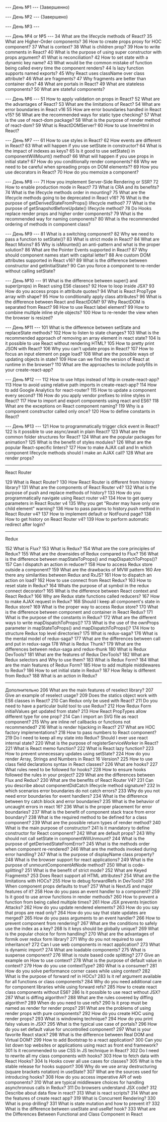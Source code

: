 --- День №1 ---
(Завершенно)

--- День №2 ---
(Завершено)

--- День №3 ---


--- День №4 or №5 ---
34	What are the lifecycle methods of React?
35	What are Higher-Order components?
36	How to create props proxy for HOC component?
37	What is context?
38	What is children prop?
39	How to write comments in React?
40	What is the purpose of using super constructor with props argument?
41	What is reconciliation?
42	How to set state with a dynamic key name?
43	What would be the common mistake of function being called every time the component renders?
44	Is lazy function supports named exports?
45	Why React uses className over class attribute?
46	What are fragments?
47	Why fragments are better than container divs?
48	What are portals in React?
49	What are stateless components?
50	What are stateful components?

--- День №6 ---
51	How to apply validation on props in React?
52	What are the advantages of React?
53	What are the limitations of React?
54	What are error boundaries in React v16
55	How are error boundaries handled in React v15?
56	What are the recommended ways for static type checking?
57	What is the use of react-dom package?
58	What is the purpose of render method of react-dom?
59	What is ReactDOMServer?
60	How to use InnerHtml in React?

--- День №7 ---
61	How to use styles in React?
62	How events are different in React?
63	What will happen if you use setState in constructor?
64	What is the impact of indexes as keys?
65	Is it good to use setState() in componentWillMount() method?
66	What will happen if you use props in initial state?
67	How do you conditionally render components?
68	Why we need to be careful when spreading props on DOM elements??
69	How you use decorators in React?
70	How do you memoize a component?

--- День №8 ---
71	How you implement Server-Side Rendering or SSR?
72	How to enable production mode in React?
73	What is CRA and its benefits?
74	What is the lifecycle methods order in mounting?
75	What are the lifecycle methods going to be deprecated in React v16?
76	What is the purpose of getDerivedStateFromProps() lifecycle method?
77	What is the purpose of getSnapshotBeforeUpdate() lifecycle method?
78	Do Hooks replace render props and higher order components?
79	What is the recommended way for naming components?
80	What is the recommended ordering of methods in component class?

--- День №9 ---
81	What is a switching component?
82	Why we need to pass a function to setState()?
83	What is strict mode in React?
84	What are React Mixins?
85	Why is isMounted() an anti-pattern and what is the proper solution?
86	What are the Pointer Events supported in React?
87	Why should component names start with capital letter?
88	Are custom DOM attributes supported in React v16?
89	What is the difference between constructor and getInitialState?
90	Can you force a component to re-render without calling setState?

--- День №10 ---
91	What is the difference between super() and super(props) in React using ES6 classes?
92	How to loop inside JSX?
93	How do you access props in attribute quotes?
94	What is React PropType array with shape?
95	How to conditionally apply class attributes?
96	What is the difference between React and ReactDOM?
97	Why ReactDOM is separated from React?
98	How to use React label element?
99	How to combine multiple inline style objects?
100	How to re-render the view when the browser is resized?

--- День №11 ---
101	What is the difference between setState and replaceState methods?
102	How to listen to state changes?
103	What is the recommended approach of removing an array element in react state?
104	Is it possible to use React without rendering HTML?
105	How to pretty print JSON with React?
106	Why you can't update props in React?
107	How to focus an input element on page load?
108	What are the possible ways of updating objects in state?
109	How can we find the version of React at runtime in the browser?
110	What are the approaches to include polyfills in your create-react-app?

--- День №12 ---
112	How to use https instead of http in create-react-app?
113	How to avoid using relative path imports in create-react-app?
114	How to add Google Analytics for react-router?
115	How to update a component every second?
116	How do you apply vendor prefixes to inline styles in React?
117	How to import and export components using react and ES6?
118	What are the exceptions on React component naming?
119	Why is a component constructor called only once?
120	How to define constants in React?

--- День №13 ---
121	How to programmatically trigger click event in React?
122	Is it possible to use async/await in plain React?
123	What are the common folder structures for React?
124	What are the popular packages for animation?
125	What is the benefit of styles modules?
126	What are the popular React-specific linters?
127	How to make AJAX call and In which component lifecycle methods should I make an AJAX call?
128	What are render props?


---

React Router

129 What is React Router?
130 How React Router is different from history library?
131 What are the <Router> components of React Router v4?
132 What is the purpose of push and replace methods of history?
133 How do you programmatically navigate using React router v4?
134 How to get query parameters in React Router v4
135 Why you get "Router may have only one child element" warning?
136 How to pass params to history.push method in React Router v4?
137 How to implement default or NotFound page?
138 How to get history on React Router v4?
139 How to perform automatic redirect after login?

---

Redux

152 What is Flux?
153 What is Redux?
154 What are the core principles of Redux?
155 What are the downsides of Redux compared to Flux?
156 What is the difference between mapStateToProps() and mapDispatchToProps()?
157 Can I dispatch an action in reducer?
158 How to access Redux store outside a component?
159 What are the drawbacks of MVW pattern
160 Are there any similarities between Redux and RxJS?
161 How to dispatch an action on load?
162 How to use connect from React Redux?
163 How to reset state in Redux?
164 Whats the purpose of at symbol in the redux connect decorator?
165 What is the difference between React context and React Redux?
166 Why are Redux state functions called reducers?
167 How to make AJAX request in Redux?
168 Should I keep all component's state in Redux store?
169 What is the proper way to access Redux store?
170 What is the difference between component and container in React Redux?
171 What is the purpose of the constants in Redux?
172 What are the different ways to write mapDispatchToProps()?
173 What is the use of the ownProps parameter in mapStateToProps() and mapDispatchToProps()?
174 How to structure Redux top level directories?
175 What is redux-saga?
176 What is the mental model of redux-saga?
177 What are the differences between call and put in redux-saga
178 What is Redux Thunk?
179 What are the differences between redux-saga and redux-thunk
180 What is Redux DevTools?
181 What are the features of Redux DevTools?
182 What are Redux selectors and Why to use them?
183 What is Redux Form?
184 What are the main features of Redux Form?
185 How to add multiple middlewares to Redux?
186 How to set initial state in Redux?
187 How Relay is different from Redux?
188 What is an action in Redux?

---

Дополнительно
206 What are the main features of reselect library?
207 Give an example of reselect usage?
209 Does the statics object work with ES6 classes in React?
210 Can Redux only be used with React?
211 Do you need to have a particular build tool to use Redux?
212 How Redux Form initialValues get updated from state?
213 How React PropTypes allow different type for one prop?
214 Can I import an SVG file as react component?
215 Why are inline ref callbacks or functions not recommended?
216 What is render hijacking in React?
217 What are HOC factory implementations?
218 How to pass numbers to React component?
219 Do I need to keep all my state into Redux? Should I ever use react internal state?
220 What is the purpose of registerServiceWorker in React?
221 What is React memo function?
222 What is React lazy function?
223 How to prevent unnecessary updates using setState?
224 How do you render Array, Strings and Numbers in React 16 Version?
225 How to use class field declarations syntax in React classes?
226 What are hooks?
227 What rules need to be followed for hooks?
228 How to ensure hooks followed the rules in your project?
229 What are the differences between Flux and Redux?
230 What are the benefits of React Router V4?
231 Can you describe about componentDidCatch lifecycle method signature?
232 In which scenarios error boundaries do not catch errors?
233 Why do you not need error boundaries for event handlers?
234 What is the difference between try catch block and error boundaries?
235 What is the behavior of uncaught errors in react 16?
236 What is the proper placement for error boundaries?
237 What is the benefit of component stack trace from error boundary?
238 What is the required method to be defined for a class component?
239 What are the possible return types of render method?
240 What is the main purpose of constructor?
241 Is it mandatory to define constructor for React component?
242 What are default props?
243 Why should not call setState in componentWillUnmount?
244 What is the purpose of getDerivedStateFromError?
245 What is the methods order when component re-rendered?
246 What are the methods invoked during error handling?
247 What is the purpose of displayName class property?
248 What is the browser support for react applications?
249 What is the purpose of unmountComponentAtNode method?
250 What is code-splitting?
251 What is the benefit of strict mode?
252 What are Keyed Fragments?
253 Does React support all HTML attributes?
254 What are the limitations with HOCs?
255 How to debug forwardRefs in DevTools?
256 When component props defaults to true?
257 What is NextJS and major features of it?
258 How do you pass an event handler to a component?
259 Is it good to use arrow functions in render methods?
260 How to prevent a function from being called multiple times?
261 How JSX prevents Injection Attacks?
262 How do you update rendered elements?
263 How do you say that props are read only?
264 How do you say that state updates are merged?
265 How do you pass arguments to an event handler?
266 How to prevent component from rendering?
267 What are the conditions to safely use the index as a key?
268 Is it keys should be globally unique?
269 What is the popular choice for form handling?
270 What are the advantages of formik over redux form library?
271 Why do you not required to use inheritance?
272 Can I use web components in react application?
273 What is dynamic import?
274 What are loadable components?
275 What is suspense component?
276 What is route based code splitting?
277 Give an example on How to use context?
278 What is the purpose of default value in context?
279 How do you use contextType?
280 What is a consumer?
281 How do you solve performance corner cases while using context?
282 What is the purpose of forward ref in HOCs?
283 Is it ref argument available for all functions or class components?
284 Why do you need additional care for component libraries while using forward refs?
285 How to create react class components without ES6?
286 Is it possible to use react without JSX?
287 What is diffing algorithm?
288 What are the rules covered by diffing algorithm?
289 When do you need to use refs?
290 Is it prop must be named as render for render props?
291 What are the problems of using render props with pure components?
292 How do you create HOC using render props?
293 What is windowing technique?
294 How do you print falsy values in JSX?
295 What is the typical use case of portals?
296 How do you set default value for uncontrolled component?
297 What is your favorite React stack?
298 What is the difference between Real DOM and Virtual DOM?
299 How to add Bootstrap to a react application?
300 Can you list down top websites or applications using react as front end framework?
301 Is it recommended to use CSS In JS technique in React?
302 Do I need to rewrite all my class components with hooks?
303 How to fetch data with React Hooks?
304 Is Hooks cover all use cases for classes?
305 What is the stable release for hooks support?
306 Why do we use array destructuring (square brackets notation) in useState?
307 What are the sources used for introducing hooks?
308 How do you access imperative API of web components?
310 What are typical middleware choices for handling asynchronous calls in Redux?
311 Do browsers understand JSX code?
312 Describe about data flow in react?
313 What is react scripts?
314 What are the features of create react app?
319 What is Concurrent Rendering?
330 What is prop drilling?
331 What is state mutation and how to prevent it?
332 What is the difference between useState and useRef hook?
333 What are the Differences Between Functional and Class Component in React
